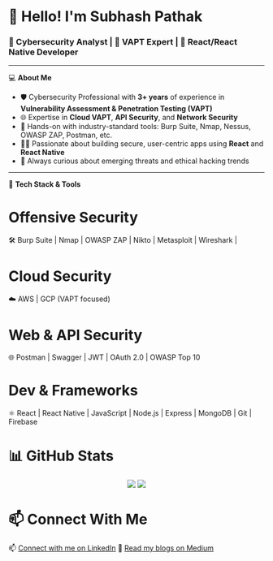 # 👋 Hello! I'm Subhash Pathak 
### 🔐 Cybersecurity Analyst | 🧠 VAPT Expert | 📱 React/React Native Developer

---

💻 **About Me**

- 🛡️ Cybersecurity Professional with **3+ years** of experience in **Vulnerability Assessment & Penetration Testing (VAPT)**
- 🌐 Expertise in **Cloud VAPT**, **API Security**, and **Network Security**
- 🧪 Hands-on with industry-standard tools: Burp Suite, Nmap, Nessus, OWASP ZAP, Postman, etc.
- 👨‍💻 Passionate about building secure, user-centric apps using **React** and **React Native**
- 🚀 Always curious about emerging threats and ethical hacking trends

---

🧰 **Tech Stack & Tools**

# Offensive Security
🛠️ Burp Suite | Nmap | OWASP ZAP | Nikto | Metasploit | Wireshark | 

# Cloud Security
☁️ AWS | GCP (VAPT focused)

# Web & API Security
🌐 Postman | Swagger | JWT | OAuth 2.0 | OWASP Top 10

# Dev & Frameworks
⚛️ React | React Native | JavaScript | Node.js | Express | MongoDB | Git | Firebase

# 📊 **GitHub Stats**

<p align="center"> <img src="https://github-readme-stats.vercel.app/api?username=subhash00&show_icons=true&theme=radical&hide_title=true" /> <img src="https://github-readme-streak-stats.herokuapp.com/?user=subhash00&theme=radical" /> </p>

# 📫 Connect With Me

📫 [Connect with me on LinkedIn](https://www.linkedin.com/in/subhashpathak1991)
📝 [Read my blogs on Medium](https://medium.com/@subhash_pathak)

